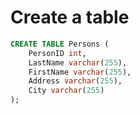 # Create a table

```sql
CREATE TABLE Persons (
    PersonID int,
    LastName varchar(255),
    FirstName varchar(255),
    Address varchar(255),
    City varchar(255)
);
```
